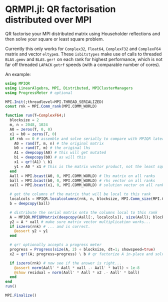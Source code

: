 # QRMPI.jl: QR factorisation distributed over MPI

QR factorise your MPI distributed matrix using Householder reflections and then solve your square or least square problem.

Currently this only works for `Complex32`, `Float64`, `ComplexF32` and `ComplexF64` matrix and vector `eltype`s.
These `isbitstypes` make use of calls to threaded `BLAS.gemv` and `BLAS.ger!` on each rank for highest performance, which is not far off threaded `LAPACK` `getrf` speeds (with a comparable number of cores).

An example:

```julia
using MPIQR
using LinearAlgebra, MPI, Distributed, MPIClusterManagers
using ProgressMeter # optional

MPI.Init(;threadlevel=MPI.THREAD_SERIALIZED)
const rnk = MPI.Comm_rank(MPI.COMM_WORLD)

function run(T=ComplexF64;)
  blocksize = 2
  m, n = 2048, 1024
  A0 = zeros(T, 0, 0)
  x1 = b0 = zeros(T, 0)
  if rnk == 0 # assemble and solve serially to compare with MPIQR later
    A0 = rand(T, m, n) # the original matrix
    b0 = rand(T, m) # the original lhs
    A1 = deepcopy(A0) # this will get mutated
    b1 = deepcopy(b0) # as will this
    x1 = qr!(A1) \ b1
    y1 = A0 * x1 # this is the matrix vector product, not the least squares solution
  end
  Aall = MPI.bcast(A0, 0, MPI.COMM_WORLD) # lhs matrix on all ranks
  ball = MPI.bcast(b0, 0, MPI.COMM_WORLD) # rhs vector on all ranks
  xall = MPI.bcast(x1, 0, MPI.COMM_WORLD) # solution vector on all ranks

  # get the columns of the matrix that will be local to this rank
  localcols = MPIQR.localcolumns(rnk, n, blocksize, MPI.Comm_size(MPI.COMM_WORLD))
  b = deepcopy(ball)

  # distribute the serial matrix onto the columns local to this rank
  A = MPIQR.MPIQRMatrix(deepcopy(Aall[:, localcols]), size(Aall); blocksize=blocksize)
  y2 = A * xall # make sure matrix vector multiplication works...
  if iszero(rnk) # ... and is correct.
    @assert y2 ≈ y1
  end

  # qr! optionally accepts a progress meter
  progress = Progress(size(A, 2) ÷ blocksize, dt=1; showspeed=true)
  x2 = qr!(A; progress=progress) \ b # qr factorize A in-place and solve

  if iszero(rnk) # now see if the answer is right...
    @assert norm(Aall' * Aall * xall .- Aall' * ball) < 1e-8
    @show residual = norm(Aall' * Aall * x2 .- Aall' * ball)
  end
end
run()

MPI.Finalize()

```

